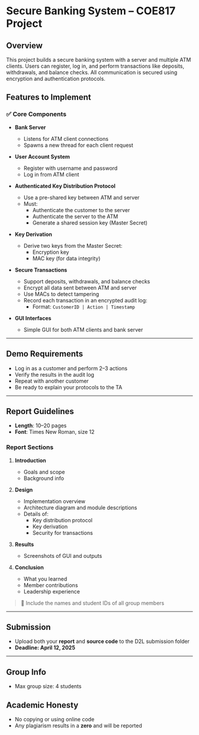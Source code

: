 # Secure Banking System – COE817 Project

## Overview

This project builds a secure banking system with a server and multiple ATM clients. Users can register, log in, and perform transactions like deposits, withdrawals, and balance checks. All communication is secured using encryption and authentication protocols.

## Features to Implement

### ✅ Core Components

- **Bank Server**
  - Listens for ATM client connections
  - Spawns a new thread for each client request

- **User Account System**
  - Register with username and password
  - Log in from ATM client

- **Authenticated Key Distribution Protocol**
  - Use a pre-shared key between ATM and server
  - Must:
    - Authenticate the customer to the server
    - Authenticate the server to the ATM
    - Generate a shared session key (Master Secret)

- **Key Derivation**
  - Derive two keys from the Master Secret:
    - Encryption key
    - MAC key (for data integrity)

- **Secure Transactions**
  - Support deposits, withdrawals, and balance checks
  - Encrypt all data sent between ATM and server
  - Use MACs to detect tampering
  - Record each transaction in an encrypted audit log:
    - Format: `CustomerID | Action | Timestamp`

- **GUI Interfaces**
  - Simple GUI for both ATM clients and bank server

---

## Demo Requirements

- Log in as a customer and perform 2–3 actions
- Verify the results in the audit log
- Repeat with another customer
- Be ready to explain your protocols to the TA

---

## Report Guidelines

- **Length**: 10–20 pages  
- **Font**: Times New Roman, size 12  

### Report Sections

1. **Introduction**
   - Goals and scope
   - Background info

2. **Design**
   - Implementation overview
   - Architecture diagram and module descriptions
   - Details of:
     - Key distribution protocol
     - Key derivation
     - Security for transactions

3. **Results**
   - Screenshots of GUI and outputs

4. **Conclusion**
   - What you learned
   - Member contributions
   - Leadership experience

> 📌 Include the names and student IDs of all group members

---

## Submission

- Upload both your **report** and **source code** to the D2L submission folder  
- **Deadline: April 12, 2025**

---

## Group Info

- Max group size: 4 students

## Academic Honesty

- No copying or using online code  
- Any plagiarism results in a **zero** and will be reported

